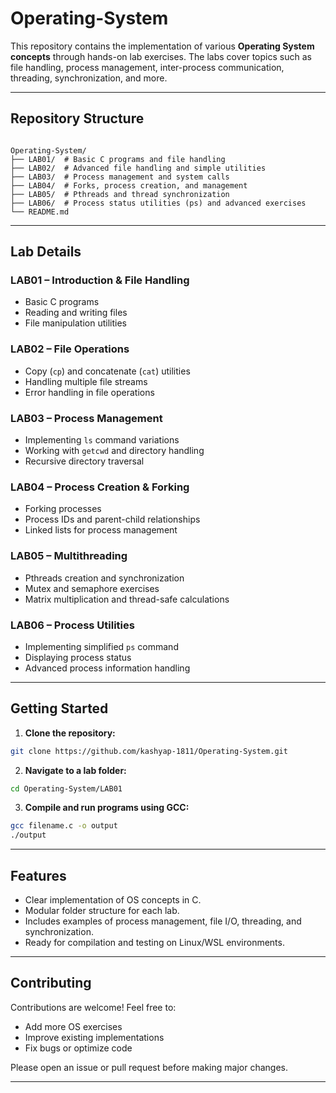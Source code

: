 # Operating-System

This repository contains the implementation of various **Operating System concepts** through hands-on lab exercises. The labs cover topics such as file handling, process management, inter-process communication, threading, synchronization, and more.  

---

## Repository Structure

```

Operating-System/
├── LAB01/  # Basic C programs and file handling
├── LAB02/  # Advanced file handling and simple utilities
├── LAB03/  # Process management and system calls
├── LAB04/  # Forks, process creation, and management
├── LAB05/  # Pthreads and thread synchronization
├── LAB06/  # Process status utilities (ps) and advanced exercises
└── README.md

````

---

## Lab Details

### LAB01 – Introduction & File Handling
- Basic C programs
- Reading and writing files
- File manipulation utilities

### LAB02 – File Operations
- Copy (`cp`) and concatenate (`cat`) utilities
- Handling multiple file streams
- Error handling in file operations

### LAB03 – Process Management
- Implementing `ls` command variations
- Working with `getcwd` and directory handling
- Recursive directory traversal

### LAB04 – Process Creation & Forking
- Forking processes
- Process IDs and parent-child relationships
- Linked lists for process management

### LAB05 – Multithreading
- Pthreads creation and synchronization
- Mutex and semaphore exercises
- Matrix multiplication and thread-safe calculations

### LAB06 – Process Utilities
- Implementing simplified `ps` command
- Displaying process status
- Advanced process information handling

---

## Getting Started

1. **Clone the repository:**
```bash
git clone https://github.com/kashyap-1811/Operating-System.git
````

2. **Navigate to a lab folder:**

```bash
cd Operating-System/LAB01
```

3. **Compile and run programs using GCC:**

```bash
gcc filename.c -o output
./output
```

---

## Features

* Clear implementation of OS concepts in C.
* Modular folder structure for each lab.
* Includes examples of process management, file I/O, threading, and synchronization.
* Ready for compilation and testing on Linux/WSL environments.

---

## Contributing

Contributions are welcome! Feel free to:

* Add more OS exercises
* Improve existing implementations
* Fix bugs or optimize code

Please open an issue or pull request before making major changes.

---
